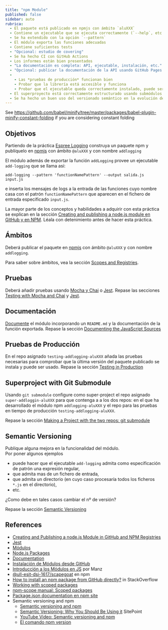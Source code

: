 ```yaml
---
title: "npm Module"
published: false
sidebar: auto
rubrica: 
  - El paquete está publicado en npmjs con ámbito `aluXXX`
  - Contiene un ejecutable que se ejecuta correctamente (`--help`, etc.)
  - Se ha extendido con la opción `--pattern` 
  - El módulo exporta las funciones adecuadas
  - Contiene suficientes tests 
  - "Opcional: estudio de covering"
  - Se ha hecho CI con GitHub Actions
  - Los informes están bien presentados
  - "La documentación es completa: API, ejecutable, instalación, etc." 
  - "Opcional: publicar la documentación de la API usando GitHub Pages en la carpeta `docs/`"
  - 
    - Las *pruebas de producción* funcionan bien
    - Probar que la librería está accesible y funciona 
    - Probar que el ejecutable queda correctamente instalado, puede ser ejecutado con el nombre publicado y produce salidas correctas
  - El superproyecto está correctamente estructurado usando submódulos
  - Se ha hecho un buen uso del versionado semántico en la evolución del módulo
---
```


See <https://github.com/babel/minify/tree/master/packages/babel-plugin-minify-constant-folding>
if you are considering constant folding


## Objetivos

Partiendo de la práctica [Espree Logging](/practicas/esprima-logging) construya un paquete npm y 
publíquelo en [npmjs](https://www.npmjs.com/) con ámbito `@aluXXX` y con nombre `addlogging` 

El módulo además de exportar la función `addLogging` provee un ejecutable `add-logging` que se llama así:

```
add-logging --pattern 'functionNamePattern' --output salida.js input.js
```

e inserta los mensajes de logs a la entrada de las funciones cuyo nombre casa con el patrón `functionNamePattern` que aparecen en  el fichero de entrada especificado `input.js`.


La mayor parte de los conceptos y habilidades a adquirir con esta práctica se explican en la sección [Creating and publishing a node.js module en GitHub y en NPM](/temas/introduccion-a-javascript/creating-and-publishing-npm-module). Léala con detenimiento antes de hacer esta práctica. 

## Ámbitos

Deberá publicar el paquete en [npmjs](https://www.npmjs.com/) con ámbito `@aluXXX` y con nombre `addlogging`.

Para saber sobre ámbitos, vea la sección [Scopes and Registries](/temas/introduccion-a-javascript/creating-and-publishing-npm-module#scopes-and-registries).

## Pruebas

Deberá añadir pruebas usando [Mocha y Chai](/temas/introduccion-a-javascript/creating-and-publishing-npm-module#testing-with-mocha-and-chai) o [Jest](/temas/introduccion-a-javascript/jest).
Repase las secciones [Testing with Mocha and Chai](/temas/introduccion-a-javascript/#testing-with-mocha-and-chai) y [Jest](/temas/introduccion-a-javascript/jest).

## Documentación

[Documente](/temas/introduccion-a-javascript/documentation)
el módulo incorporando un `README.md` y la documentación de la función exportada.
Repase la sección [Documenting the JavaScript Sources](/temas/introduccion-a-javascript/creating-and-publishing-npm-module#documenting-the-javascript-sources)

## Pruebas de Producción

En el repo asignado `testing-addlogging-aluXXX` añada las pruebas necesarias
para comprobar que la última versión del paquete publicado se instala y puede ser usado.
Repase la sección [Testing in Production](/temas/introduccion-a-javascript/creating-and-publishing-npm-module#testing-in-production)

## Superproject with Git Submodule

Usando `git submodule` configure como super-project el repo asignado `super-addloggin-aluXXX` para que contenga
a a los dos repos: en el que ha desarrollado el módulo npm `addlogging-aluXXX` y el repo para las pruebas en tiempo de producción `testing-addlogging-aluXXX`.

Repase la sección [Making a Project with the two repos: git submodule](/temas/introduccion-a-javascript/creating-and-publishing-npm-module#making-a-project-with-the-two-repos-git-submodule)

## Semantic Versioning

Publique alguna mejora en la funcionalidad del módulo.  
Por poner algunos ejemplos 
* puede hacer que el ejecutable `add-logging` admita como especificación de patrón  una expresión regular, 
* que admita mas de un fichero de entrada,  
* que admita un directorio (en cuyo caso procesaría todos los ficheros `*.js` en el directorio),
* etc.

¿Como debe en tales casos cambiar el nº de versión?

Repase la sección [Semantic Versioning](/temas/introduccion-a-javascript/creating-and-publishing-npm-module#semantic-versioning)

## References

* [Creating and Publishing a node.js Module in GitHub and NPM Registries](/temas/introduccion-a-javascript/creating-and-publishing-npm-module)
* [Jest](/temas/introduccion-a-javascript/jest)
* [Módulos](/temas/introduccion-a-javascript/modulos)
* [Node.js Packages](/temas/introduccion-a-javascript/nodejspackages)
* [Documentation](/temas/introduccion-a-javascript/documentation)
* [Instalación de Módulos desde GitHub](/temas/introduccion-a-javascript/nodejspackages.html#instalaci%C3%B3n-desde-github)
* [Introducción a los Módulos en JS](https://lenguajejs.com/automatizadores/introduccion/commonjs-vs-es-modules/) por Manz
* [@ull-esit-dsi-1617/scapegoat](https://www.npmjs.com/package/@ull-esit-dsi-1617/scapegoat) en npm
* [How to install an npm package from GitHub directly?](https://stackoverflow.com/questions/17509669/how-to-install-an-npm-package-from-github-directly) in StackOverflow
* [Working with scoped packages](https://docs.npmjs.com/getting-started/scoped-packages)
* [npm-scope manual: Scoped packages](https://docs.npmjs.com/misc/scope#publishing-public-scoped-packages-to-the-public-npm-registry)
* [Package.json documentation en npm site](https://docs.npmjs.com/files/package.json)
* Semantic versioning and npm
    * [Semantic versioning and npm](https://docs.npmjs.com/getting-started/semantic-versioning)
    * [Semantic Versioning: Why You Should Be Using it](https://www.sitepoint.com/semantic-versioning-why-you-should-using/) SitePoint
    * [YouTube Video: Semantic versioning and npm](https://youtu.be/kK4Meix58R4)
    * [El comando npm version](https://docs.npmjs.com/cli/version)
